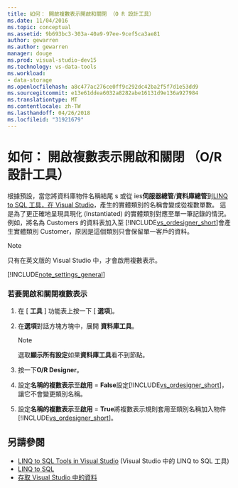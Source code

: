 ```yaml
---
title: 如何： 開啟複數表示開啟和關閉 （O R 設計工具）
ms.date: 11/04/2016
ms.topic: conceptual
ms.assetid: 9b693bc3-303a-40a9-97ee-9cef5ca3ae81
author: gewarren
ms.author: gewarren
manager: douge
ms.prod: visual-studio-dev15
ms.technology: vs-data-tools
ms.workload:
- data-storage
ms.openlocfilehash: a8c477ac276ce0ff9c292dc42ba2f5f7d1e53dd9
ms.sourcegitcommit: e13e61ddea6032a8282abe16131d9e136a927984
ms.translationtype: MT
ms.contentlocale: zh-TW
ms.lasthandoff: 04/26/2018
ms.locfileid: "31921679"
---
```

# <a name="how-to-turn-pluralization-on-and-off-or-designer"></a>如何： 開啟複數表示開啟和關閉 （O/R 設計工具）
根據預設，當您將資料庫物件名稱結尾 s 或從 ies**伺服器總管**/**資料庫總管**到[LINQ to SQL 工具，在 Visual Studio](../data-tools/linq-to-sql-tools-in-visual-studio2.md)，產生的實體類別的名稱會變成從複數單數。 這是為了更正確地呈現具現化 (Instantiated) 的實體類別對應至單一筆記錄的情況。 例如，將名為 Customers 的資料表加入至 [!INCLUDE[vs_ordesigner_short](../data-tools/includes/vs_ordesigner_short_md.md)]會產生實體類別 Customer，原因是這個類別只會保留單一客戶的資料。

> [!NOTE]
>  只有在英文版的 Visual Studio 中，才會啟用複數表示。

[!INCLUDE[note_settings_general](../data-tools/includes/note_settings_general_md.md)]

### <a name="to-turn-pluralization-on-and-off"></a>若要開啟和關閉複數表示

1.  在 [ **工具** ] 功能表上按一下 [ **選項**]。

2.  在**選項**對話方塊方塊中，展開 **資料庫工具**。

    > [!NOTE]
    >  選取**顯示所有設定**如果**資料庫工具**看不到節點。

3.  按一下**O/R Designer**。

4.  設定**名稱的複數表示**至**啟用** = **False**設定[!INCLUDE[vs_ordesigner_short](../data-tools/includes/vs_ordesigner_short_md.md)]，讓它不會變更類別名稱。

5.  設定**名稱的複數表示**至**啟用** = **True**將複數表示規則套用至類別名稱加入物件[!INCLUDE[vs_ordesigner_short](../data-tools/includes/vs_ordesigner_short_md.md)]。

## <a name="see-also"></a>另請參閱

- [LINQ to SQL Tools in Visual Studio](../data-tools/linq-to-sql-tools-in-visual-studio2.md) (Visual Studio 中的 LINQ to SQL 工具)
- [LINQ to SQL](/dotnet/framework/data/adonet/sql/linq/index)
- [存取 Visual Studio 中的資料](../data-tools/accessing-data-in-visual-studio.md)